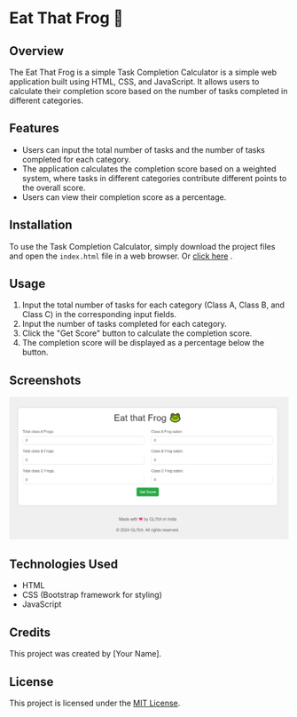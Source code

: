 # Eat That Frog 🐸

## Overview
The Eat That Frog is a simple Task Completion Calculator is a simple web application built using HTML, CSS, and JavaScript. It allows users to calculate their completion score based on the number of tasks completed in different categories.

## Features
- Users can input the total number of tasks and the number of tasks completed for each category.
- The application calculates the completion score based on a weighted system, where tasks in different categories contribute different points to the overall score.
- Users can view their completion score as a percentage.

## Installation
To use the Task Completion Calculator, simply download the project files and open the `index.html` file in a web browser. Or [click here](https://eatthatfrog.netlify.app/) .

## Usage
1. Input the total number of tasks for each category (Class A, Class B, and Class C) in the corresponding input fields.
2. Input the number of tasks completed for each category.
3. Click the "Get Score" button to calculate the completion score.
4. The completion score will be displayed as a percentage below the button.

## Screenshots
![Screenshot](ss.PNG)

## Technologies Used
- HTML
- CSS (Bootstrap framework for styling)
- JavaScript

## Credits
This project was created by [Your Name].

## License
This project is licensed under the [MIT License](LICENSE).
